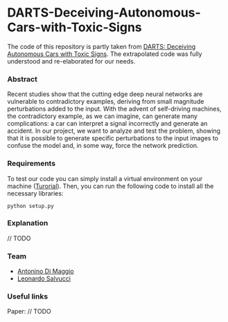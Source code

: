 # DARTS-Deceiving-Autonomous-Cars-with-Toxic-Signs

The code of this repository is partly taken from [DARTS: Deceiving Autonomous Cars with Toxic Signs](https://github.com/chawins/DART). 
The extrapolated code was fully understood and re-elaborated for our needs.

### Abstract ###
Recent studies show that the cutting edge deep neural networks are vulnerable to contradictory examples,
deriving from small magnitude perturbations added to the input. With the advent of self-driving machines,
the contradictory example, as we can imagine, can generate many complications: a car can interpret a signal
incorrectly and generate an accident. In our project, we want to analyze and test the problem,
showing that it is possible to generate specific perturbations to the input images to confuse the model and, in
some way, force the network prediction.

### Requirements ###
To test our code you can simply install a virtual environment on your machine ([Turorial](https://www.tensorflow.org/install/pip)). 
Then, you can run the following code to install all the necessary libraries:
```
python setup.py
```

### Explanation ###
// TODO

### Team ###
* [Antonino Di Maggio](https://www.linkedin.com/in/antonino-di-maggio/) 
* [Leonardo Salvucci](https://www.linkedin.com/in/leonardo-salvucci/)  

### Useful links ###
Paper: // TODO <br/>
